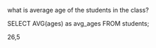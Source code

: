 what is average age of the students in the class?

SELECT AVG(ages) as avg_ages
FROM students;

26,5